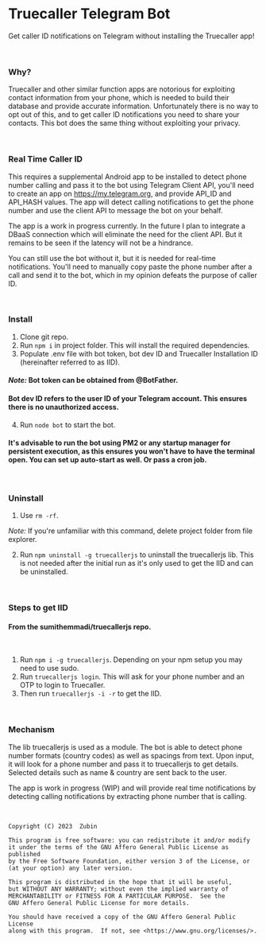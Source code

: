 # Truecaller Telegram Bot

Get caller ID notifications on Telegram without installing the Truecaller app!

<br>

### Why?

Truecaller and other similar function apps are notorious for exploiting contact information from your phone, which is needed to build their database and provide accurate information. Unfortunately there is no way to opt out of this, and to get caller ID notifications you need to share your contacts. This bot does the same thing without exploiting your privacy.

<br>

### Real Time Caller ID

This requires a supplemental Android app to be installed to detect phone number calling and pass it to the bot using Telegram Client API, you'll need to create an app on https://my.telegram.org, and provide API_ID and API_HASH values. The app will detect calling notifications to get the phone number and use the client API to message the bot on your behalf.

The app is a work in progress currently. In the future I plan to integrate a DBaaS connection which will eliminate the need for the client API. But it remains to be seen if the latency will not be a hindrance.

You can still use the bot without it, but it is needed for real-time notifications. You'll need to manually copy paste the phone number after a call and send it to the bot, which in my opinion defeats the purpose of caller ID.

<br>

### Install

1. Clone git repo.
2. Run ```npm i``` in project folder. This will install the required dependencies.
3. Populate .env file with bot token, bot dev ID and Truecaller Installation ID (hereinafter referred to as IID).

#### *Note:* Bot token can be obtained from @BotFather.

#### Bot dev ID refers to the user ID of your Telegram account. This ensures there is no unauthorized access.

4. Run ```node bot``` to start the bot.

#### It's advisable to run the bot using PM2 or any startup manager for persistent execution, as this ensures you won't have to have the terminal open. You can set up auto-start as well. Or pass a cron job.

<br>

### Uninstall

1. Use ```rm -rf```.

*Note:* If you're unfamiliar with this command, delete project folder from file explorer.

2. Run ```npm uninstall -g truecallerjs``` to uninstall the truecallerjs lib. This is not needed after the initial run as it's only used to get the IID and can be uninstalled.

<br>

### Steps to get IID

#### From the sumithemmadi/truecallerjs repo.

<br>

1. Run ```npm i -g truecallerjs```. Depending on your npm setup you may need to use sudo.
2. Run ```truecallerjs login```. This will ask for your phone number and an OTP to login to Truecaller.
3. Then run ```truecallerjs -i -r``` to get the IID.

<br>

### Mechanism

The lib truecallerjs is used as a module. The bot is able to detect phone number formats (country codes) as well as spacings from text. Upon input, it will look for a phone number and pass it to truecallerjs to get details. Selected details such as name & country are sent back to the user.

The app is work in progress (WIP) and will provide real time notifications by detecting calling notifications by extracting phone number that is calling.

<br>

    Copyright (C) 2023  Zubin

    This program is free software: you can redistribute it and/or modify
    it under the terms of the GNU Affero General Public License as published
    by the Free Software Foundation, either version 3 of the License, or
    (at your option) any later version.

    This program is distributed in the hope that it will be useful,
    but WITHOUT ANY WARRANTY; without even the implied warranty of
    MERCHANTABILITY or FITNESS FOR A PARTICULAR PURPOSE.  See the
    GNU Affero General Public License for more details.

    You should have received a copy of the GNU Affero General Public License
    along with this program.  If not, see <https://www.gnu.org/licenses/>.